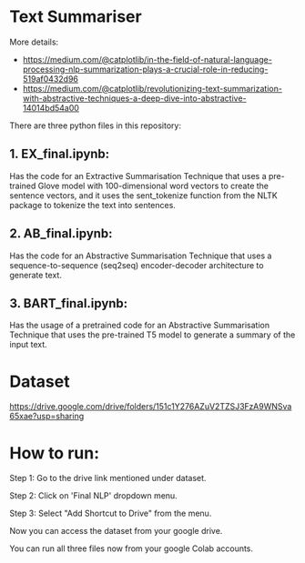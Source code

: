 # Text Summariser

More details: 
- https://medium.com/@catplotlib/in-the-field-of-natural-language-processing-nlp-summarization-plays-a-crucial-role-in-reducing-519af0432d96
- https://medium.com/@catplotlib/revolutionizing-text-summarization-with-abstractive-techniques-a-deep-dive-into-abstractive-14014bd54a00

There are three python files in this repository:
## 1. EX_final.ipynb: 
Has the code for an Extractive Summarisation Technique that uses a pre-trained Glove model with 100-dimensional word vectors to create the sentence vectors, and it uses the sent_tokenize function from the NLTK package to tokenize the text into sentences.

## 2. AB_final.ipynb:
Has the code for an Abstractive Summarisation Technique that uses a sequence-to-sequence (seq2seq) encoder-decoder architecture to generate text.

## 3. BART_final.ipynb: 
Has the usage of a pretrained code for an Abstractive Summarisation Technique that uses the pre-trained T5 model to generate a summary of the input text. 

# Dataset
https://drive.google.com/drive/folders/151c1Y276AZuV2TZSJ3FzA9WNSva65xae?usp=sharing

# How to run:
Step 1: Go to the drive link mentioned under dataset.

Step 2: Click on 'Final NLP' dropdown menu.

Step 3: Select "Add Shortcut to Drive" from the menu.


Now you can access the dataset from your google drive. 

You can run all three files now from your google Colab accounts.
